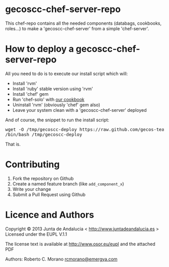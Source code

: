 gecoscc-chef-server-repo
========================

This chef-repo contains all the needed components (databags, cookbooks, roles...) to make a 'gecoscc-chef-server' from a simple 'chef-server'.

How to deploy a gecoscc-chef-server-repo
========================================

All you need to do is to execute our install script which will:

* Install 'rvm'
* Install 'ruby' stable version using 'rvm'
* Install 'chef' gem
* Run 'chef-solo' with [our cookbook](https://raw.github.com/gecos-team/cookbook-gecoscc-chef-server)
* Uninstall 'rvm' (obviously 'chef' gem also)
* Leave your system clean with a 'gecoscc-chef-server' deployed

And of course, the snippet to run the install script:

<pre>
wget -O /tmp/gecoscc-deploy https://raw.github.com/gecos-team/gecoscc-chef-server-repo/master/scripts/gecoscc-chef-server-install.sh
/bin/bash /tmp/gecoscc-deploy
</pre>

That is.

Contributing
============

1.  Fork the repository on Github
2.  Create a named feature branch (like `add_component_x`)
3.  Write your change
4.  Submit a Pull Request using Github

Licence and Authors
=====================

Copyright © 2013 Junta de Andalucia < http://www.juntadeandalucia.es >
Licensed under the EUPL V.1.1

The license text is available at http://www.osor.eu/eupl and the attached PDF

Authors: Roberto C. Morano <rcmorano@emergya.com>
